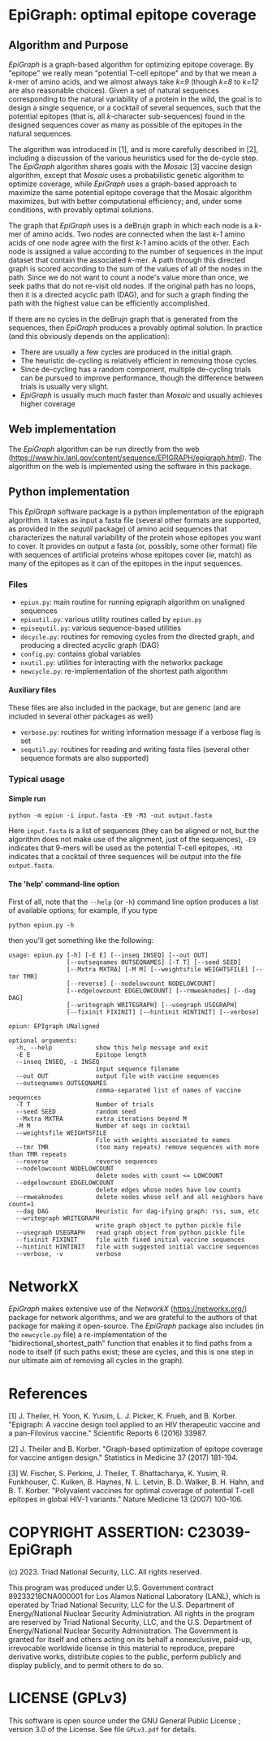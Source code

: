 # EpiGraph: optimal epitope coverage

## Algorithm and Purpose

*EpiGraph* is a graph-based algorithm for optimizing epitope
coverage. By "epitope" we really mean "potential T-cell epitope" and
by that we mean a _k_-mer of amino acids, and we almost always take
_k=9_ (though _k=8_ to _k=12_ are also reasonable choices). Given a
set of natural sequences corresponding to the natural variability of a
protein in the wild, the goal is to design a single sequence, or a
cocktail of several sequences, such that the potential epitopes (that
is, all _k_-character sub-sequences) found in the designed sequences
cover as many as possible of the epitopes in the natural sequences.

The algorithm was introduced in [1], and is more carefully described
in [2], including a discussion of the various heuristics used for the
de-cycle step.  The *EpiGraph* algorithm shares goals with the
*Mosaic* [3] vaccine design algorithm, except that *Mosaic* uses a
probabilistic genetic algorithm to optimize coverage, while *EpiGraph*
uses a graph-based approach to maximize the same potential epitope
coverage that the Mosaic algorithm maximizes, but with better
computational efficiency; and, under some conditions, with provably
optimal solutions.

The graph that *EpiGraph* uses is a deBrujn graph in which each node
is a _k_-mer of amino acids. Two nodes are connected when the last
_k-1_ amino acids of one node agree with the first _k-1_ amino acids
of the other.  Each node is assigned a value according to the number
of sequences in the input dataset that contain the associated _k_-mer.
A path through this directed graph is scored according to the sum of
the values of all of the nodes in the path.  Since we do not want to
count a node's value more than once, we seek paths that do not
re-visit old nodes.  If the original path has no loops, then it is a
directed acyclic path (DAG), and for such a graph finding the path
with the highest value can be efficiently accomplished.

If there are no cycles in the deBrujn graph that is generated from the sequences, then *EpiGraph* produces a provably optimal solution.  In practice (and this obviously depends on the application):
* There are usually a few cycles are produced in the initial graph.
* The heuristic de-cycling is relatively efficient in removing those cycles.
* Since de-cycling has a random component, multiple de-cycling trials can be pursued to improve performance, though the difference between trials is usually very slight.
* *EpiGraph* is usually much much faster than *Mosaic* and usually
achieves higher coverage

## Web implementation

The *EpiGraph* algorithm can be run directly from the web (<https://www.hiv.lanl.gov/content/sequence/EPIGRAPH/epigraph.html>). The algorithm on the web is implemented using the software in this package.

## Python implementation

This *EpiGraph* software package is a python implementation of the epigraph algorithm. It takes as input a fasta file (several other formats are supported, as provided in the *sequtil* package) of amino acid sequences that characterizes the natural variability of the protein whose epitopes you want to cover.  It provides on output a fasta (or, possibly, some other format) file with sequences of artificial proteins whose epitopes cover (*ie*, match) as many of the epitopes as it can of the epitopes in the input sequences.

### Files

* `epiun.py`: main routine for running epigraph algorithm on unaligned sequences
* `epiuutil.py`: various utility routines called by `epiun.py`
* `episequtil.py`: various sequence-based utilities
* `decycle.py`: routines for removing cycles from the directed graph, and producing a directed acyclic graph (DAG)
* `config.py`: contains global variables
* `nxutil.py`: utilities for interacting with the networkx package
* `newcycle.py`: re-implementation of the shortest path algorithm

#### Auxiliary files

These files are also included in the package, but are generic (and are included in several other packages as well)

* `verbose.py`: routines for writing information message if a verbose flag is set
* `sequtil.py`: routines for reading and writing fasta files (several other sequence formats are also supported)

### Typical usage

    
#### Simple run

    python -m epiun -i input.fasta -E9 -M3 -out output.fasta
	
Here `input.fasta` is a list of sequences (they can be aligned or not, but the algorithm does not make use of the alignment, just of the sequences), `-E9` indicates that 9-mers will be used as the potential T-cell epitopes, `-M3` indicates that a cocktail of three sequences will be output into the file `output.fasta`.

#### The 'help' command-line option

First of all, note that the `--help` (or `-h`) command line option produces a list of available options; for example, if you type

    python epiun.py -h
	
then you'll get something like the following:

  
    usage: epiun.py [-h] [-E E] [--inseq INSEQ] [--out OUT]
                    [--outseqnames OUTSEQNAMES] [-T T] [--seed SEED]
                    [--Mxtra MXTRA] [-M M] [--weightsfile WEIGHTSFILE] [--tmr TMR]
                    [--reverse] [--nodelowcount NODELOWCOUNT]
                    [--edgelowcount EDGELOWCOUNT] [--rmweaknodes] [--dag DAG]
                    [--writegraph WRITEGRAPH] [--usegraph USEGRAPH]
                    [--fixinit FIXINIT] [--hintinit HINTINIT] [--verbose]
    
    epiun: EPIgraph UNaligned
    
    optional arguments:
      -h, --help            show this help message and exit
      -E E                  Epitope length
      --inseq INSEQ, -i INSEQ
                            input sequence filename
      --out OUT             output file with vaccine sequences
      --outseqnames OUTSEQNAMES
                            comma-separated list of names of vaccine sequences
      -T T                  Number of trials
      --seed SEED           random seed
      --Mxtra MXTRA         extra iterations beyond M
      -M M                  Number of seqs in cocktail
      --weightsfile WEIGHTSFILE
                            File with weights associated to names
      --tmr TMR             (too many repeats) remove sequences with more than TMR repeats
      --reverse             reverse sequences
      --nodelowcount NODELOWCOUNT
                            delete nodes with count <= LOWCOUNT
      --edgelowcount EDGELOWCOUNT
                            delete edges whose nodes have low counts
      --rmweaknodes         delete nodes whose self and all neighbors have count=1
      --dag DAG             Heuristic for dag-ifying graph: rss, sum, etc
      --writegraph WRITEGRAPH
                            write graph object to python pickle file
      --usegraph USEGRAPH   read graph object from python pickle file
      --fixinit FIXINIT     file with fixed initial vaccine sequences
      --hintinit HINTINIT   file with suggested initial vaccine sequences
      --verbose, -v         verbose

# NetworkX

*EpiGraph* makes extensive use of the *NetworkX* (<https://networkx.org/>) package for network algorithms, and we are grateful to the authors of that package for making it open-source. The *EpiGraph* package also includes (in the `newcycle.py` file) a re-implementation of the "bidirectional_shortest_path" function that enables it to find paths from a node to itself (if such paths exist; these are cycles, and this is one step in our ultimate aim of removing all cycles in the graph).

# References

[1] J. Theiler, H. Yoon, K. Yusim, L. J. Picker, K. Frueh, and B. Korber. "Epigraph: A vaccine design tool applied to an HIV therapeutic vaccine and a pan-Filovirus vaccine." Scientific Reports 6 (2016) 33987. 

[2] J. Theiler and B. Korber. "Graph-based optimization of epitope coverage for vaccine antigen design." Statistics in Medicine 37 (2017) 181-194. 

[3] W. Fischer, S. Perkins, J. Theiler, T. Bhattacharya, K. Yusim, R. Funkhouser, C. Kuiken, B. Haynes, N. L. Letvin, B. D. Walker, B. H. Hahn, and B. T. Korber. "Polyvalent vaccines for optimal coverage of potential T-cell epitopes in global HIV-1 variants." Nature Medicine 13 (2007) 100-106.

# COPYRIGHT ASSERTION: C23039-EpiGraph

(c) 2023. Triad National Security, LLC. All rights reserved.

This program was produced under U.S. Government contract 89233218CNA000001 for Los Alamos National Laboratory (LANL), which is operated by Triad National Security, LLC for the U.S. Department of Energy/National Nuclear Security Administration. All rights in the program are reserved by Triad National Security, LLC, and the U.S. Department of Energy/National Nuclear Security Administration. The Government is granted for itself and others acting on its behalf a nonexclusive, paid-up, irrevocable worldwide license in this material to reproduce, prepare derivative works, distribute copies to the public, perform publicly and display publicly, and to permit others to do so.

# LICENSE (GPLv3)

This software is open source under the GNU General Public License ; version 3.0 of the License. See file `GPLv3.pdf` for details.
